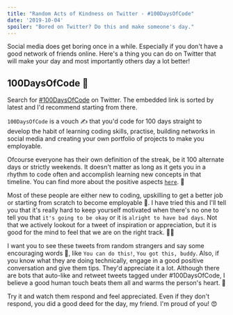```yaml
---
title: "Random Acts of Kindness on Twitter - #100DaysOfCode"
date: '2019-10-04'
spoiler: "Bored on Twitter? Do this and make someone's day."
---
```


Social media does get boring once in a while. Especially if you don't have a good network of friends online. Here's a thing you can do on Twitter that will make your day and most importantly others day a lot better! 

## 100DaysOfCode 🎀

Search for <a href = "https://twitter.com/search?q=%23100DaysOfCode&f=live" target="_blank">#100DaysOfCode</a> on Twitter. The embedded link is sorted by latest and I'd recommend starting from there.

`100DaysOfCode` is a vouch ✍️ that you'd code for 100 days straight to develop the habit of learning coding skills, practise, building networks in social media and creating your own portfolio of projects to make you employable. 

Ofcourse everyone has their own definition of the streak, be it 100 alternate days or strictly weekends. It doesn't matter as long as it gets you in a rhythm to code often and accomplish learning new concepts in that timeline. You can find more about the positive aspects <a href = "https://www.100daysofcode.com/about/" target="_blank">`here`</a>. 🎁

Most of these people are either new to coding, upskilling to get a better job or starting from scratch to become employable 💭. I have tried this and I'll tell you that it's really hard to keep yourself motivated when there's no one to tell you that `it's going to be okay` or it is `alright to have bad days`. Not that we actively lookout for a tweet of inspiration or appreciation, but it is good for the mind to feel that we are on the right track. 👨‍💻

I want you to see these tweets from random strangers and say some encouraging words 💜, like `You can do this!`, `You got this, buddy`. Also, if you know what they are doing technically, engage in a good positive conversation and give them tips. They'd appreciate it a lot. Although there are bots that auto-like and retweet tweets tagged under #100DaysOfCode, I believe a good human touch beats them all and warms the person's heart. 🙌

Try it and watch them respond and feel appreciated. Even if they don't respond, you did a good deed for the day, my friend. I'm proud of you! 😍
